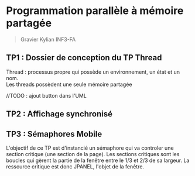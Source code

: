 # Programmation parallèle à mémoire partagée

> Gravier Kylian INF3-FA

## TP1 : Dossier de conception du TP Thread

Thread : processus propre qui possède un environnement, un état et un nom.  
Les threads possèdent une seule mémoire partagée

//TODO : ajout button dans l'UML


## TP2 : Affichage synchronisé

## TP3 : Sémaphores Mobile

L'objectif de ce TP est d'instancié un sémaphore qui va controler une section critique (une section de la page).
Les sections critiques sont les boucles qui gèrent la partie de la fenêtre entre le 1/3 et 2/3 de sa largeur.
La ressource critique est donc JPANEL, l'objet de la fenêtre.